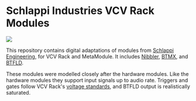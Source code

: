 # Schlappi Industries VCV Rack Modules

<img src="images/screenshot.png">

This repository contains digital adaptations of modules from [Schlappi Engineering](https://schlappiengineering.com), 
for VCV Rack and MetaModule. It includes [Nibbler](https://schlappiengineering.com/products/nibbler-preorder), [BTMX](https://schlappiengineering.com/products/btmx), and [BTFLD](https://schlappiengineering.com/products/btfld).

These modules were modelled closely after the hardware modules. Like the hardware modules they support input signals up
to audio rate. Triggers and gates follow VCV Rack's [voltage standards](https://vcvrack.com/manual/VoltageStandards),
and BTFLD output is realistically saturated.